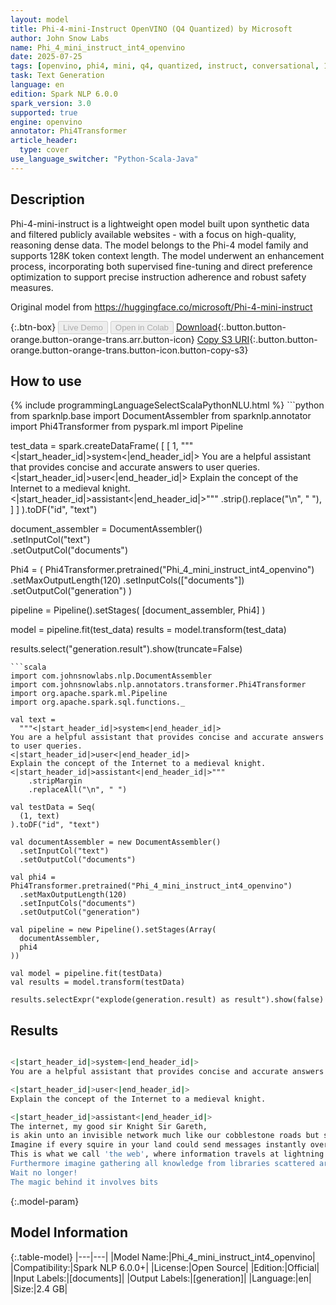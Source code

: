 ```yaml
---
layout: model
title: Phi-4-mini-Instruct OpenVINO (Q4 Quantized) by Microsoft
author: John Snow Labs
name: Phi_4_mini_instruct_int4_openvino
date: 2025-07-25
tags: [openvino, phi4, mini, q4, quantized, instruct, conversational, 128k, en, open_source]
task: Text Generation
language: en
edition: Spark NLP 6.0.0
spark_version: 3.0
supported: true
engine: openvino
annotator: Phi4Transformer
article_header:
  type: cover
use_language_switcher: "Python-Scala-Java"
---
```


## Description

Phi-4-mini-instruct is a lightweight open model built upon synthetic data and filtered publicly available websites - with a focus on high-quality, reasoning dense data. The model belongs to the Phi-4 model family and supports 128K token context length. The model underwent an enhancement process, incorporating both supervised fine-tuning and direct preference optimization to support precise instruction adherence and robust safety measures.

Original model from https://huggingface.co/microsoft/Phi-4-mini-instruct

{:.btn-box}
<button class="button button-orange" disabled>Live Demo</button>
<button class="button button-orange" disabled>Open in Colab</button>
[Download](https://s3.amazonaws.com/auxdata.johnsnowlabs.com/public/models/Phi_4_mini_instruct_int4_openvino_en_6.0.0_3.0_1753454352119.zip){:.button.button-orange.button-orange-trans.arr.button-icon}
[Copy S3 URI](s3://auxdata.johnsnowlabs.com/public/models/Phi_4_mini_instruct_int4_openvino_en_6.0.0_3.0_1753454352119.zip){:.button.button-orange.button-orange-trans.button-icon.button-copy-s3}

## How to use



<div class="tabs-box" markdown="1">
{% include programmingLanguageSelectScalaPythonNLU.html %}
```python
from sparknlp.base import DocumentAssembler
from sparknlp.annotator import Phi4Transformer
from pyspark.ml import Pipeline

test_data = spark.createDataFrame(
    [
        [
            1,
            """<|start_header_id|>system<|end_header_id|>
You are a helpful assistant that provides concise and accurate answers to user queries.
<|start_header_id|>user<|end_header_id|>
Explain the concept of the Internet to a medieval knight.
<|start_header_id|>assistant<|end_header_id|>"""
            .strip().replace("\n", " "),
        ]
    ]
).toDF("id", "text")

document_assembler = DocumentAssembler() \
    .setInputCol("text") \
    .setOutputCol("documents")

Phi4 = (
    Phi4Transformer.pretrained("Phi_4_mini_instruct_int4_openvino")
    .setMaxOutputLength(120)
    .setInputCols(["documents"])
    .setOutputCol("generation")
)

pipeline = Pipeline().setStages(
    [document_assembler, Phi4]
)

model = pipeline.fit(test_data)
results = model.transform(test_data)

results.select("generation.result").show(truncate=False)

```
```scala
import com.johnsnowlabs.nlp.DocumentAssembler
import com.johnsnowlabs.nlp.annotators.transformer.Phi4Transformer
import org.apache.spark.ml.Pipeline
import org.apache.spark.sql.functions._

val text =
  """<|start_header_id|>system<|end_header_id|>
You are a helpful assistant that provides concise and accurate answers to user queries.
<|start_header_id|>user<|end_header_id|>
Explain the concept of the Internet to a medieval knight.
<|start_header_id|>assistant<|end_header_id|>"""
    .stripMargin
    .replaceAll("\n", " ")

val testData = Seq(
  (1, text)
).toDF("id", "text")

val documentAssembler = new DocumentAssembler()
  .setInputCol("text")
  .setOutputCol("documents")

val phi4 = Phi4Transformer.pretrained("Phi_4_mini_instruct_int4_openvino")
  .setMaxOutputLength(120)
  .setInputCols("documents")
  .setOutputCol("generation")

val pipeline = new Pipeline().setStages(Array(
  documentAssembler,
  phi4
))

val model = pipeline.fit(testData)
val results = model.transform(testData)

results.selectExpr("explode(generation.result) as result").show(false)

```
</div>

## Results

```bash

<|start_header_id|>system<|end_header_id|>
You are a helpful assistant that provides concise and accurate answers to user queries.

<|start_header_id|>user<|end_header_id|>
Explain the concept of the Internet to a medieval knight.

<|start_header_id|>assistant<|end_header_id|>
The internet, my good sir Knight Sir Gareth,
is akin unto an invisible network much like our cobblestone roads but spanning across kingdoms far greater than any map you possess.
Imagine if every squire in your land could send messages instantly over vast distances without crossing paths or carrying physical missives on horseback! 
This is what we call 'the web', where information travels at lightning speed through unseen pathways known as cables buried deep below earth's surface connecting castles worldwide.
Furthermore imagine gathering all knowledge from libraries scattered around realms within moments using magical mirrors reflecting light instead...
Wait no longer!
The magic behind it involves bits

```

{:.model-param}
## Model Information

{:.table-model}
|---|---|
|Model Name:|Phi_4_mini_instruct_int4_openvino|
|Compatibility:|Spark NLP 6.0.0+|
|License:|Open Source|
|Edition:|Official|
|Input Labels:|[documents]|
|Output Labels:|[generation]|
|Language:|en|
|Size:|2.4 GB|
